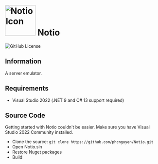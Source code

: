# <img alt="Notio Icon" src="Resource/Notio.ico" height="100px" width="auto"> **Notio**

![GitHub License](https://img.shields.io/github/license/phcnguyen/Notio)

## Information

A server emulator.

## Requirements

- Visual Studio 2022 (.NET 9 and C# 13 support required)

## Source Code

Getting started with Notio couldn't be easier. Make sure you have Visual Studio 2022 Community installed.

- Clone the source: `git clone https://github.com/phcnguyen/Notio.git`
- Open Notio.sln
- Restore Nuget packages
- Build
